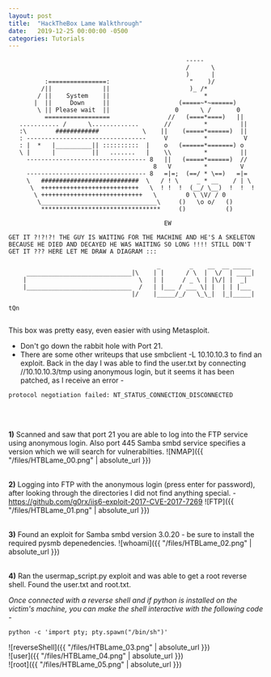 ```yaml
---
layout: post
title:  "HackTheBox Lame Walkthrough"
date:   2019-12-25 00:00:00 -0500
categories: Tutorials
---
```


```
                                                 -----               
                                                 /      \              
                                                 )      |              
          :================:                      "    )/              
         /||              ||                      )_ /*                
        / ||    System    ||                          *                
       |  ||     Down     ||                   (=====~*~======)        
        \ || Please wait  ||                  0      \ /       0       
          ==================                //   (====*====)   ||      
   ........... /      \.............       //         *         ||     
   :\        ############            \    ||    (=====*======)  ||     
   : ---------------------------------     V          *          V     
   : |  *   |__________|| ::::::::::  |    o   (======*=======) o      
   \ |      |          ||   .......   |    \\         *         ||     
     --------------------------------- 8   ||   (=====*======)  //     
                                        8   V         *         V      
     --------------------------------- 8   =|=;  (==/ * \==)   =|=     
     \   ###########################  \   / ! \     _ * __    / | \    
      \  +++++++++++++++++++++++++++   \  ! !  !  (__/ \__)  !  !  !   
       \ ++++++++++++++++++++++++++++   \        0 \ \V/ / 0           
        \________________________________\     ()   \o o/   ()         
         *********************************     ()           ()         
                                                                       
                                           EW                          
                                                                       
GET IT ?!?!?! THE GUY IS WAITING FOR THE MACHINE AND HE'S A SKELETON   
BECAUSE HE DIED AND DECAYED HE WAS WAITING SO LONG !!!! STILL DON'T    
GET IT ??? HERE LET ME DRAW A DIAGRAM :::                              
                                                                       
                                         _        _    __  __ _____    
     _____________________________|\    | |      / \  |  \/  | ____|   
    |                               \   | |     / _ \ | |\/| |  _|     
    |_____________________________  /   | |___ / ___ \| |  | | |___    
                                  |/    |_____/_/   \_\_|  |_|_____|   
                                                                    tQn
                                                                       
```


This box was pretty easy, even easier with using Metasploit. 

* Don't go down the rabbit hole with Port 21.
* There are some other writeups that use smbclient -L 10.10.10.3 to find an exploit. Back in the day I was able to find the user.txt by connecting //10.10.10.3/tmp using anonymous login, but it seems it has been patched, as I receive an error -
```
protocol negotiation failed: NT_STATUS_CONNECTION_DISCONNECTED
```

</br>
</br>


**1)** Scanned and saw that port 21 you are able to log into the FTP service using anonymous login. Also port 445 Samba smbd service specifies a version which we will search for vulnerabilties. 
![NMAP]({{ "/files/HTBLame_00.png" | absolute_url }})<br/> 
<br/>

**2)** Logging into FTP with the anonymous login (press enter for password), after looking through the directories I did not find anything special. - <https://github.com/g0rx/iis6-exploit-2017-CVE-2017-7269>
![FTP]({{ "/files/HTBLame_01.png" | absolute_url }})<br/>
<br/>

**3)** Found an exploit for Samba smbd version 3.0.20 - be sure to install the required pysmb depenedencies. 
![whoami]({{ "/files/HTBLame_02.png" | absolute_url }})<br/>
<br/>

**4)** Ran the usermap_script.py exploit and was able to get a root reverse shell. Found the user.txt and root.txt. <br/>

*Once connected with a reverse shell and if python is installed on the victim's machine, you can make the shell interactive with the following code -*

```
python -c 'import pty; pty.spawn("/bin/sh")'
```
![reverseShell]({{ "/files/HTBLame_03.png" | absolute_url }})<br/>
![user]({{ "/files/HTBLame_04.png" | absolute_url }})<br/>
![root]({{ "/files/HTBLame_05.png" | absolute_url }})<br/>


